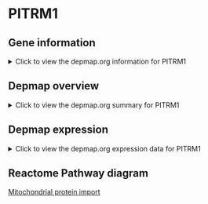 <h1>PITRM1</h1>

<h2>Gene information</h2>
<details>
  <summary>Click to view the depmap.org information for PITRM1</summary>
  <iframe src="https://depmap.org/portal/gene/PITRM1?tab=about" style="border:none;width:100%;height:800px"></iframe>
</details>

<h2>Depmap overview</h2>
<details>
  <summary>Click to view the depmap.org summary for PITRM1</summary>
  <iframe src="https://depmap.org/portal/gene/PITRM1?tab=overview" style="border:none;width:100%;height:800px"></iframe>
</details>

<h2>Depmap expression</h2>
<details>
  <summary>Click to view the depmap.org expression data for PITRM1</summary>
  <iframe src="https://depmap.org/portal/gene/PITRM1?tab=characterization" style="border:none;width:100%;height:800px"></iframe>
</details>



<h2>Reactome Pathway diagram</h2>
<a href="https://reactome.org/PathwayBrowser/#/R-HSA-1268020" target="_BLANK">Mitochondrial protein import</a>



